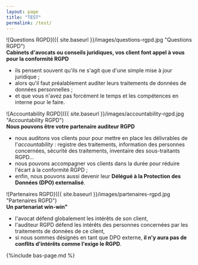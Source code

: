 ```yaml
---
layout: page
title: "TEST"
permalink: /test/
---
```


![Questions RGPD]({{ site.baseurl }}/images/questions-rgpd.jpg "Questions RGPD")\
**Cabinets d'avocats ou conseils juridiques, vos client font appel à vous pour la conformité RGPD**
* ils pensent souvent qu'ils ne s'agit que d'une simple mise à jour juridique ;
* alors qu'il faut préalablement auditer leurs traitements de données de données personnelles ;
* et que vous n'avez pas forcément le temps et les compétences en interne pour le faire.

![Accountability RGPD]({{ site.baseurl }}/images/accountability-rgpd.jpg "Accountability RGPD")\
**Nous pouvons être votre partenaire auditeur RGPD**
* nous auditons vos clients pour pour mettre en place les délivrables de l'_accountability_ : registre des traitements, information des personnes concernées, sécurité des traitements, inventaire des sous-traitants RGPD...
* nous pouvons accompagner vos clients dans la durée pour réduire l'écart à la conformité RGPD ;
* enfin, nous pouvons aussi devenir leur **Délégué à la Protection des Données (DPO) externalisé**.

![Partenaires RGPD]({{ site.baseurl }}/images/partenaires-rgpd.jpg "Partenaires RGPD")\
**Un partenariat win-win"**
* l'avocat défend globalement les intérêts de son client,
* l'auditeur RGPD défend les intérêts des personnes concernées par les traitements de données de ce client,
* si nous sommes désignés en tant que DPO externe, **il n'y aura pas de conflits d'intérêts comme l'exige le RGPD**.

{%include bas-page.md %}
